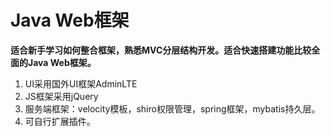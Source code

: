 # Java Web框架
**适合新手学习如何整合框架，熟悉MVC分层结构开发。适合快速搭建功能比较全面的Java Web框架。**
1. UI采用国外UI框架AdminLTE
2. JS框架采用jQuery
3. 服务端框架：velocity模板，shiro权限管理，spring框架，mybatis持久层。
4. 可自行扩展插件。